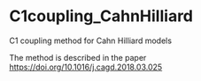 # C1coupling_CahnHilliard
C1 coupling method for Cahn Hilliard models

The method is described in the paper https://doi.org/10.1016/j.cagd.2018.03.025

